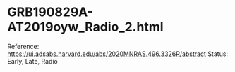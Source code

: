 # GRB190829A-AT2019oyw_Radio_2.html

Reference: https://ui.adsabs.harvard.edu/abs/2020MNRAS.496.3326R/abstract
Status: Early, Late, Radio